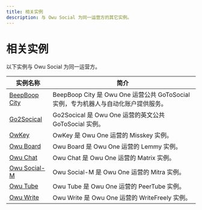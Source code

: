 ```yaml
---
title: 相关实例
description: 与 Owu Social 为同一运营方的其它实例。
---
```


# 相关实例

以下实例与 Owu Social 为同一运营方。

| 实例名称 | 简介 |
| --- | --- |
| [BeepBoop City](https://beepboop.city) | BeepBoop City 是 Owu One 运营公共 GoToSocial 实例，专为机器人与自动化账户提供服务。 |
| [Go2Socical](https://gotosocial.social) | Go2Socical 是 Owu One 运营的英文公共 GoToSocial 实例。 |
| [OwKey](https://msk.owu.one) | OwKey 是 Owu One 运营的 Misskey 实例。 |
| [Owu Board](https://bdl.owu.one) | Owu Board 是 Owu One 运营的 Lemmy 实例。 |
| [Owu Chat](https://chat.owu.one) | Owu Chat 是 Owu One 运营的 Matrix 实例。 |
| [Owu Social-M](https://scm.owu.one) | Owu Social-M 是 Owu One 运营的 Mitra 实例。 |
| [Owu Tube](https://tube.owu.one) | Owu Tube 是 Owu One 运营的 PeerTube 实例。 |
| [Owu Write](https://write.owu.one) | Owu Write 是 Owu One 运营的 WriteFreely 实例。 |
